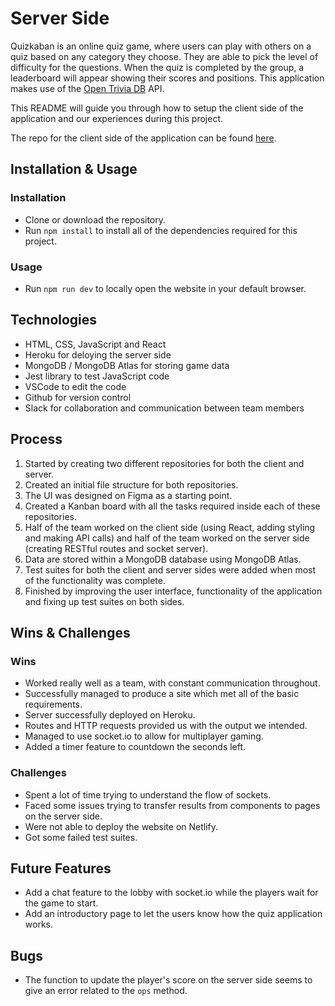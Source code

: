 # Server Side

Quizkaban is an online quiz game, where users can play with others on a quiz based on any category they choose. They are able to pick the level of difficulty for the questions. When the quiz is completed by the group, a leaderboard will appear showing their scores and positions. This application makes use of the [Open Trivia DB](https://opentdb.com/api_config.php) API.

This README will guide you through how to setup the client side of the application and our experiences during this project.

The repo for the client side of the application can be found [here](https://github.com/saja-aabith/lap3-quizgame-client-two). 

## Installation & Usage

### Installation

* Clone or download the repository.
* Run `npm install` to install all of the dependencies required for this project.

### Usage

* Run `npm run dev` to locally open the website in your default browser.

## Technologies

* HTML, CSS, JavaScript and React
* Heroku for deloying the server side
* MongoDB / MongoDB Atlas for storing game data
* Jest library to test JavaScript code
* VSCode to edit the code
* Github for version control
* Slack for collaboration and communication between team members

## Process

1. Started by creating two different repositories for both the client and server.
2. Created an initial file structure for both repositories.
3. The UI was designed on Figma as a starting point.
4. Created a Kanban board with all the tasks required inside each of these repositories.
5. Half of the team worked on the client side (using React, adding styling and making API calls) and half of the team worked on the server side (creating RESTful routes and socket server).
6. Data are stored within a MongoDB database using MongoDB Atlas.
7. Test suites for both the client and server sides were added when most of the functionality was complete.
8. Finished by improving the user interface, functionality of the application and fixing up test suites on both sides.

## Wins & Challenges

### Wins

* Worked really well as a team, with constant communication throughout.
* Successfully managed to produce a site which met all of the basic requirements.
* Server successfully deployed on Heroku.
* Routes and HTTP requests provided us with the output we intended.
* Managed to use socket.io to allow for multiplayer gaming.
* Added a timer feature to countdown the seconds left.

### Challenges

* Spent a lot of time trying to understand the flow of sockets.
* Faced some issues trying to transfer results from components to pages on the server side.
* Were not able to deploy the website on Netlify.
* Got some failed test suites.

## Future Features

* Add a chat feature to the lobby with socket.io while the players wait for the game to start.
* Add an introductory page to let the users know how the quiz application works.

## Bugs

* The function to update the player's score on the server side seems to give an error related to the `ops` method.